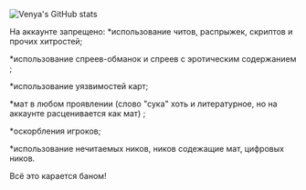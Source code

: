 ![Venya's GitHub stats](https://github-readme-stats.vercel.app/api?username=venya83&theme=radical_icons=true)

На аккаунте запрещено:
*использование читов, распрыжек, скриптов и прочих хитростей;

*использование спреев-обманок и спреев с эротическим содержанием ;

*использование уязвимостей карт; 

*мат в любом проявлении
(слово "сука" хоть и литературное, но на аккаунте расценивается как мат) ;

*оскорбления игроков; 

*использование нечитаемых ников, ников содежащие мат, цифровых ников.

Всё это карается баном!
